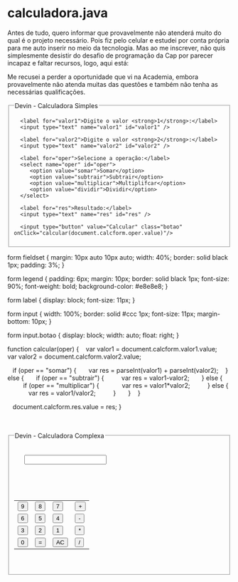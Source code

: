 # calculadora.java
Antes de tudo, quero informar que provavelmente não atenderá muito do qual é o projeto necessário. Pois fiz pelo celular e estudei por conta própria para me auto inserir no meio da tecnologia. Mas ao me inscrever, não quis simplesmente desistir do desafio de programação da Cap por parecer incapaz e faltar recursos, logo, aqui está:

Me recusei a perder a oportunidade que vi na Academia, embora provavelmente não atenda muitas das questões e também não tenha as necessárias qualificações. 

 
<head>
   <title>Devin - Calculadora Simples</title

<style type="text/css">
<!--
/* Conteúdo do CSS */
-->
</style>

<script type="text/javascript">
<!--
/* Conteúdo do JavaScript */
-->
</script>

</head>
<body>

<form name="calcform" method="post" action="">
   <fieldset>
      <legend>Devin - Calculadora Simples</legend>

      <label for="valor1">Digite o valor <strong>1</strong>:</label>
      <input type="text" name="valor1" id="valor1" />

      <label for="valor2">Digite o valor <strong>2</strong>:</label>
      <input type="text" name="valor2" id="valor2" />

      <label for="oper">Selecione a operação:</label>
      <select name="oper" id="oper">
         <option value="somar">Somar</option>
         <option value="subtrair">Subtrair</option>
         <option value="multiplicar">Multiplifcar</option>
         <option value="dividir">Dividir</option>
      </select>

      <label for="res">Resultado:</label>
      <input type="text" name="res" id="res" />

      <input type="button" value="Calcular" class="botao" onClick="calcular(document.calcform.oper.value)"/>
   </fieldset>
</form>

form fieldset {
   margin: 10px auto 10px auto;
   width: 40%;
   border: solid black 1px;
   padding: 3%;
}

form legend {
   padding: 6px;
   margin: 10px;
   border: solid black 1px;
   font-size: 90%;
   font-weight: bold;
   background-color: #e8e8e8;
}

form label {
   display: block;
   font-size: 11px;
}

form input {
   width: 100%;
   border: solid #ccc 1px;
   font-size: 11px;
   margin-bottom: 10px;
}

form input.botao {
   display: block;
   width: auto;
   float: right;
}

function calcular(oper) {
   var valor1 = document.calcform.valor1.value;
   var valor2 = document.calcform.valor2.value;

   if (oper == "somar") {
      var res = parseInt(valor1) + parseInt(valor2);
   } else {
      if (oper == "subtrair") {
         var res = valor1-valor2;
      } else {
         if (oper == "multiplicar") {
            var res = valor1*valor2;
         } else {
            var res = valor1/valor2;
         }
      }
   }

   document.calcform.res.value = res;
}

<head>
   <title>Devin - Calculadora Complexa</title>

<style type="text/css">
<!--
/* Conteúdo do CSS */
-->
</style>

<script type="text/javascript">
<!--
/* Conteúdo do JavaScript */
-->
</script>

</head>
<body>

<form name="calcform" method="post" action="">
   <fieldset>
      <legend>Devin - Calculadora Complexa</legend>

      <input type="text" name="visor" id="visor" />

      <table id="calc">
         <tr>
            <td><input type="button" name="num9" class="num" value="9" onclick="calcNum(9)" /></td>
            <td><input type="button" name="num8" class="num" value="8" onclick="calcNum(8)" /></td>
            <td><input type="button" name="num7" class="num" value="7" onclick="calcNum(7)" /></td>
            <td><input type="button" name="somar" class="oper" value="+" onclick="calcParse('somar')" /></td>
         </tr>
         <tr>
            <td><input type="button" name="num6" class="num" value="6" onclick="calcNum(6)" /></td>
            <td><input type="button" name="num5" class="num" value="5" onclick="calcNum(5)" /></td>
            <td><input type="button" name="num4" class="num" value="4" onclick="calcNum(4)" /></td>
            <td><input type="button" name="subtrair" class="oper" value="-" onclick="calcParse('subtrair')" /></td>
         </tr>
         <tr>
            <td><input type="button" name="num3" class="num" value="3" onclick="calcNum(3)" /></td>
            <td><input type="button" name="num2" class="num" value="2" onclick="calcNum(2)" /></td>
            <td><input type="button" name="num1" class="num" value="1" onclick="calcNum(1)" /></td>
            <td><input type="button" name="multiplicar" class="oper" value="*" onclick="calcParse('multiplicar')" /></td>
         </tr>
         <tr>
            <td><input type="button" name="num0" class="num" value="0" onclick="calcNum(0)" /></td>
            <td><input type="button" name="igual" class="num" value="=" onclick="calcParse('resultado')" /></td>
            <td><input type="button" name="limpar" class="num" value="AC" onclick="calcLimpar()" /></td>
            <td><input type="button" name="dividir" class="oper" value="/" onclick="calcParse('dividir')" /></td>
         </tr>
      </table>
   </fieldset>
</form>

</body>
</html>


